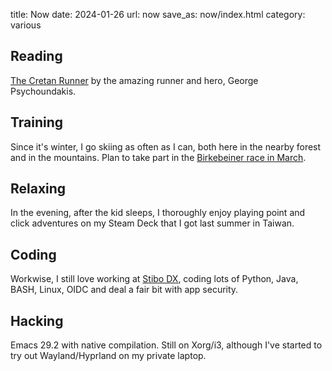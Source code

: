 title: Now
date: 2024-01-26
url: now
save_as: now/index.html
category: various

## Reading
[The Cretan
Runner](https://www.goodreads.com/book/show/25489204-the-cretan-runner)
by the amazing runner and hero, George Psychoundakis.

## Training
Since it's winter, I go skiing as often as I can, both here in the
nearby forest and in the mountains. Plan to take part in the
[Birkebeiner race in March](https://birkebeiner.no/en/ski).

## Relaxing
In the evening, after the kid sleeps, I thoroughly enjoy playing point
and click adventures on my Steam Deck that I got last summer in
Taiwan.

## Coding
Workwise, I still love working at [Stibo DX](https://stibodx.com),
coding lots of Python, Java, BASH, Linux, OIDC and deal a fair bit
with app security.

## Hacking
Emacs 29.2 with native compilation. Still on Xorg/i3, although I've
started to try out Wayland/Hyprland on my private laptop.
